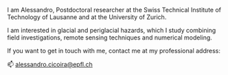 I am Alessandro, Postdoctoral researcher at the Swiss Technical Institute of Technology of Lausanne and at the University of Zurich.

I am interested in glacial and periglacial hazards, which I study combining field investigations, remote sensing techniques and numerical modeling.

If you want to get in touch with me, contact me at my professional address:

📫 alessandro.cicoira@epfl.ch

<!---
alessandroski/alessandroski is a ✨ special ✨ repository because its `README.md` (this file) appears on your GitHub profile.
You can click the Preview link to take a look at your changes.
--->
